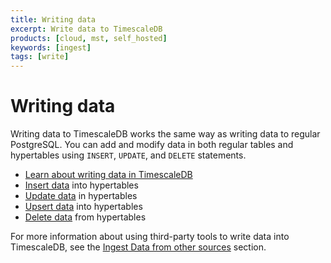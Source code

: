 ```yaml
---
title: Writing data
excerpt: Write data to TimescaleDB
products: [cloud, mst, self_hosted]
keywords: [ingest]
tags: [write]
---
```


# Writing data

Writing data to TimescaleDB works the same way as writing data to regular
PostgreSQL. You can add and modify data in both regular tables and hypertables
using `INSERT`, `UPDATE`, and `DELETE` statements.

*   [Learn about writing data in TimescaleDB][about-writing-data]
*   [Insert data][insert] into hypertables
*   [Update data][update] in hypertables
*   [Upsert data][upsert] into hypertables
*   [Delete data][delete] from hypertables

For more information about using third-party tools to write data
into TimescaleDB, see the [Ingest Data from other sources][ingest-data] section.

[about-writing-data]: /timescaledb/:currentVersion:/how-to-guides/write-data/about-writing-data/
[delete]: /timescaledb/:currentVersion:/how-to-guides/write-data/delete/
[ingest-data]: /timescaledb/:currentVersion:/how-to-guides/ingest-data/
[insert]: /timescaledb/:currentVersion:/how-to-guides/write-data/insert/
[update]: /timescaledb/:currentVersion:/how-to-guides/write-data/update/
[upsert]: /timescaledb/:currentVersion:/how-to-guides/write-data/upsert/

